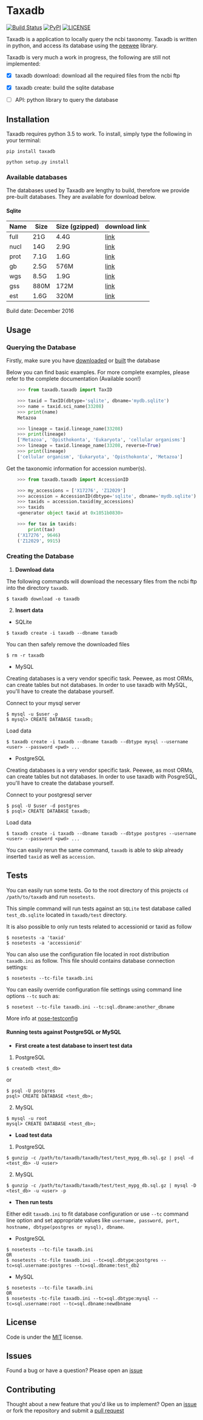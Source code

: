 # Taxadb

[![Build Status](https://travis-ci.org/HadrienG/taxadb.svg?branch=master)](https://travis-ci.org/HadrienG/taxadb)
[![PyPI](https://img.shields.io/badge/python-3.5-blue.svg)]()
[![LICENSE](https://img.shields.io/badge/license-MIT-lightgrey.svg)]()

Taxadb is a application to locally query the ncbi taxonomy. Taxadb is written in python, and access its database using the [peewee](http://peewee.readthedocs.io) library.

Taxadb is very much a work in progress, the following are still not implemented:  
- [x] taxadb download: download all the required files from the ncbi ftp  
- [x] taxadb create: build the sqlite database  
- [ ] API: python library to query the database


## Installation

Taxadb requires python 3.5 to work. To install, simply type the following in your terminal:

    pip install taxadb
    
    python setup.py install

### Available databases

The databases used by Taxadb are lengthy to build, therefore we provide pre-built databases. They are available for download below.

#### Sqlite

| Name | Size | Size (gzipped) | download link
| --- | --- | --- | ---
| full | 21G | 4.4G | [link](http://139.162.178.46/files/taxadb/taxadb_full.sqlite.gz)
| nucl | 14G | 2.9G | [link](http://139.162.178.46/files/taxadb/taxadb_nucl.sqlite.gz)
| prot | 7.1G | 1.6G | [link](http://139.162.178.46/files/taxadb/taxadb_prot.sqlite.gz)
| gb | 2.5G | 576M | [link](http://139.162.178.46/files/taxadb/taxadb_gb.sqlite.gz)
| wgs | 8.5G | 1.9G | [link](http://139.162.178.46/files/taxadb/taxadb_wgs.sqlite.gz)
| gss | 880M | 172M | [link](http://139.162.178.46/files/taxadb/taxadb_gss.sqlite.gz)
| est | 1.6G | 320M | [link](http://139.162.178.46/files/taxadb/taxadb_est.sqlite.gz)

Build date: December 2016

## Usage

### Querying the Database

Firstly, make sure you have [downloaded](#available-databases) or [built](#creating-the-database) the database

Below you can find basic examples. For more complete examples, please refer to the complete documentation (Available soon!)

```python
    >>> from taxadb.taxadb import TaxID

    >>> taxid = TaxID(dbtype='sqlite', dbname='mydb.sqlite')
    >>> name = taxid.sci_name(33208)
    >>> print(name)
    Metazoa

    >>> lineage = taxid.lineage_name(33208)
    >>> print(lineage)
    ['Metazoa', 'Opisthokonta', 'Eukaryota', 'cellular organisms']
    >>> lineage = taxid.lineage_name(33208, reverse=True)
    >>> print(lineage)
    ['cellular organism', 'Eukaryota', 'Opisthokonta', 'Metazoa']
```

Get the taxonomic information for accession number(s).

```python
    >>> from taxadb.taxadb import AccessionID

    >>> my_accessions = ['X17276', 'Z12029']
    >>> accession = AccessionID(dbtype='sqlite', dbname='mydb.sqlite')
    >>> taxids = accession.taxid(my_accessions)
    >>> taxids
    <generator object taxid at 0x1051b0830>

    >>> for tax in taxids:
        print(tax)
    ('X17276', 9646)
    ('Z12029', 9915)
```

### Creating the Database

1) **Download data**

The following commands will download the necessary files from the ncbi ftp into the directory `taxadb`.
```
$ taxadb download -o taxadb
```

2) **Insert data**

* SQLite


```
$ taxadb create -i taxadb --dbname taxadb
```
You can then safely remove the downloaded files
```
$ rm -r taxadb
```

* MySQL

Creating databases is a very vendor specific task. Peewee, as most ORMs, can create tables but not databases.
In order to use taxadb with MySQL, you'll have to create the database yourself.

Connect to your mysql server
```
$ mysql -u $user -p
$ mysql> CREATE DATABASE taxadb;

```

Load data
```commandline
$ taxadb create -i taxadb --dbname taxadb --dbtype mysql --username <user> --password <pwd> ...
```

* PostgreSQL

Creating databases is a very vendor specific task. Peewee, as most ORMs, can create tables but not databases.
In order to use taxadb with PosgreSQL, you'll have to create the database yourself.

Connect to your postgresql server
```
$ psql -U $user -d postgres
$ psql> CREATE DATABASE taxadb;
```

Load data
```commandline
$ taxadb create -i taxadb --dbname taxadb --dbtype postgres --username <user> --password <pwd> ...
```

You can easily rerun the same command, `taxadb` is able to skip already inserted `taxid` as well as `accession`.

## Tests

You can easily run some tests. Go to the root directory of this projects `cd /path/to/taxadb` and run
`nosetests`.

This simple command will run tests against an `SQLite` test database called `test_db.sqlite` located in `taxadb/test`
directory.

It is also possible to only run tests related to accessionid or taxid as follow
```
$ nosetests -a 'taxid'
$ nosetests -a 'accessionid'
```

You can also use the configuration file located in root distribution `taxadb.ini` as follow. This file should contains
database connection settings:
```
$ nosetests --tc-file taxadb.ini
```

You can easily override configuration file settings using command line options `--tc` such as:
```
$ nosetest --tc-file taxadb.ini --tc:sql.dbname:another_dbname
```

More info at [nose-testconfig](https://pypi.python.org/pypi/nose-testconfig)

#### Running tests against PostgreSQL or MySQL

* **First create a test database to insert test data**

1) PostgreSQL

```
$ createdb <test_db>
```
or
```
$ psql -U postgres
psql> CREATE DATABASE <test_db>;
```

2) MySQL

```
$ mysql -u root
mysql> CREATE DATABASE <test_db>;
```

* **Load test data**

1) PostgreSQL
```
$ gunzip -c /path/to/taxadb/taxadb/test/test_mypg_db.sql.gz | psql -d <test_db> -U <user>
```

2) MySQL
```
$ gunzip -c /path/to/taxadb/taxadb/test/test_mypg_db.sql.gz | mysql -D <test_db> -u <user> -p
```

* **Then run tests**

Either edit `taxadb.ini` to fit database configuration or use `--tc` command line option and set appropriate values like
`username, password, port, hostname, dbtype(postgres or mysql), dbname`.

  * PostgreSQL
```
$ nosetests --tc-file taxadb.ini
OR
$ nosetests -tc-file taxadb.ini --tc=sql.dbtype:postgres --tc=sql.username:postgres --tc=sql.dbname:test_db2
```

  * MySQL
```
$ nosetests --tc-file taxadb.ini
OR
$ nosetests -tc-file taxadb.ini --tc=sql.dbtype:mysql --tc=sql.username:root --tc=sql.dbname:newdbname
```

## License

Code is under the [MIT](LICENSE) license.

## Issues

Found a bug or have a question? Please open an [issue](https://github.com/HadrienG/taxadb/issues)

## Contributing

Thought about a new feature that you'd like us to implement? Open an [issue](https://github.com/HadrienG/taxadb/issues) or fork the repository and submit a [pull request](https://github.com/HadrienG/taxadb/pulls)
